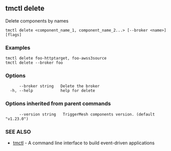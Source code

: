 ## tmctl delete

Delete components by names

```
tmctl delete <component_name_1, component_name_2...> [--broker <name>] [flags]
```

### Examples

```
tmctl delete foo-httptarget, foo-awss3source
tmctl delete --broker foo
```

### Options

```
      --broker string   Delete the broker
  -h, --help            help for delete
```

### Options inherited from parent commands

```
      --version string   TriggerMesh components version. (default "v1.23.0")
```

### SEE ALSO

* [tmctl](tmctl.md)	 - A command line interface to build event-driven applications

